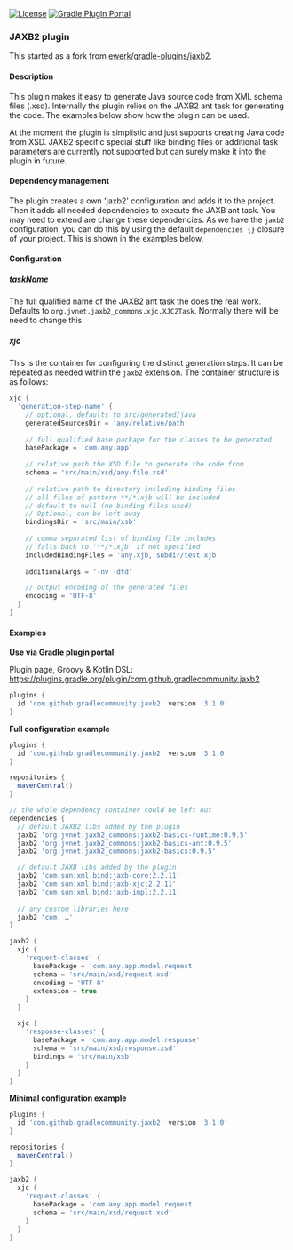 [![License](http://img.shields.io/badge/license-Apache%202.0-brightgreen.svg?style=flat)](http://www.apache.org/licenses/LICENSE-2.0)
[![Gradle Plugin Portal](https://img.shields.io/gradle-plugin-portal/v/com.github.gradlecommunity.jaxb2)](https://plugins.gradle.org/plugin/com.github.gradlecommunity.jaxb2)

### JAXB2 plugin
This started as a fork from [ewerk/gradle-plugins/jaxb2](https://github.com/ewerk/gradle-plugins/).

#### Description

This plugin makes it easy to generate Java source code from XML schema files (.xsd). Internally
the plugin relies on the JAXB2 ant task for generating the code. The examples below show how 
the plugin can be used.

At the moment the plugin is simplistic and just supports creating Java code from XSD. JAXB2
specific special stuff like binding files or additional task parameters are currently not 
supported but can surely make it into the plugin in future. 

#### Dependency management
The plugin creates a own 'jaxb2' configuration and adds it to the project. Then it adds all needed
dependencies to execute the JAXB ant task. You may need to extend are change these dependencies.
As we have the `jaxb2` configuration, you can do this by using the default `dependencies {}` 
closure of your project. This is shown in the examples below.

#### Configuration

##### taskName
The full qualified name of the JAXB2 ant task the does the real work. 
Defaults to `org.jvnet.jaxb2_commons.xjc.XJC2Task`. 
Normally there will be need to change this.

##### xjc
This is the container for configuring the distinct generation steps. It can be repeated as needed
within the `jaxb2` extension. The container structure is as follows:

```groovy
xjc {
  'generation-step-name' {
    // optional, defaults to src/generated/java
    generatedSourcesDir = 'any/relative/path'
    
    // full qualified base package for the classes to be generated
    basePackage = 'com.any.app'
    
    // relative path the XSD file to generate the code from
    schema = 'src/main/xsd/any-file.xsd'
    
    // relative path to directory including binding files
    // all files of pattern **/*.xjb will be included
    // default to null (no binding files used)
    // Optional, can be left away
    bindingsDir = 'src/main/xsb'
    
    // comma separated list of binding file includes
    // falls back to '**/*.xjb' if not specified
    includedBindingFiles = 'any.xjb, subdir/test.xjb'
    
    additionalArgs = '-nv -dtd'

    // output encoding of the generated files
    encoding = 'UTF-8'
  }
}
```

#### Examples

__Use via Gradle plugin portal__

Plugin page, Groovy & Kotlin DSL:
https://plugins.gradle.org/plugin/com.github.gradlecommunity.jaxb2

```groovy
plugins {
  id 'com.github.gradlecommunity.jaxb2' version '3.1.0'
}
```

__Full configuration example__

```groovy
plugins {
  id 'com.github.gradlecommunity.jaxb2' version '3.1.0'
}

repositories {
  mavenCentral()
}

// the whole dependency container could be left out
dependencies {
  // default JAXB2 libs added by the plugin
  jaxb2 'org.jvnet.jaxb2_commons:jaxb2-basics-runtime:0.9.5'
  jaxb2 'org.jvnet.jaxb2_commons:jaxb2-basics-ant:0.9.5'
  jaxb2 'org.jvnet.jaxb2_commons:jaxb2-basics:0.9.5'

  // default JAXB libs added by the plugin
  jaxb2 'com.sun.xml.bind:jaxb-core:2.2.11'
  jaxb2 'com.sun.xml.bind:jaxb-xjc:2.2.11'
  jaxb2 'com.sun.xml.bind:jaxb-impl:2.2.11'
  
  // any custom libraries here
  jaxb2 'com. …'
}

jaxb2 {
  xjc {
    'request-classes' {
      basePackage = 'com.any.app.model.request'
      schema = 'src/main/xsd/request.xsd'
      encoding = 'UTF-8'
      extension = true 
    }
  }

  xjc {
    'response-classes' {
      basePackage = 'com.any.app.model.response'
      schema = 'src/main/xsd/response.xsd'
      bindings = 'src/main/xsb'
    }
  }
}

```

__Minimal configuration example__
```groovy
plugins {
  id 'com.github.gradlecommunity.jaxb2' version '3.1.0'
}

repositories {
  mavenCentral()
}

jaxb2 {
  xjc {
    'request-classes' {
      basePackage = 'com.any.app.model.request'
      schema = 'src/main/xsd/request.xsd'
    }
  }
}
```
